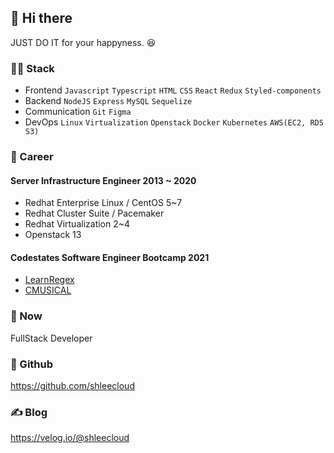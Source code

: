 <!--
**shleecloud/shleecloud** is a ✨ _special_ ✨ repository because its `README.md` (this file) appears on your GitHub profile.

Here are some ideas to get you started:

- 🔭 I’m currently working on ...
- 🌱 I’m currently learning ...
- 👯 I’m looking to collaborate on ...
- 🤔 I’m looking for help with ...
- 💬 Ask me about ...
- 📫 How to reach me: ...
- 😄 Pronouns: ...
- ⚡ Fun fact: ...
-->

## 👋 Hi there 
JUST DO IT for your happyness. 😆 

### 🧑‍💻 Stack
- Frontend
`Javascript` `Typescript` `HTML` `CSS` `React` `Redux` `Styled-components`
- Backend
`NodeJS` `Express` `MySQL` `Sequelize`
- Communication
`Git` `Figma` 
- DevOps
`Linux` `Virtualization`  `Openstack` `Docker` `Kubernetes` `AWS(EC2, RDS S3)`


### 🔧 Career
#### Server Infrastructure Engineer 2013 ~ 2020 
* Redhat Enterprise Linux / CentOS 5~7
* Redhat Cluster Suite / Pacemaker
* Redhat Virtualization 2~4 
* Openstack 13

#### Codestates Software Engineer Bootcamp 2021
* [LearnRegex](https://github.com/codestates/LearnRegex)
* [CMUSICAL](https://github.com/codestates/CMUSICAL)

### 📌 Now
FullStack Developer

### 🐙 Github
https://github.com/shleecloud

### ✍️ Blog
https://velog.io/@shleecloud
